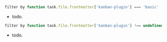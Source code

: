 <!-- placeholder to force blank line before included text -->


```javascript
filter by function task.file.frontmatter['kanban-plugin'] === 'basic'
```

- todo.

```javascript
filter by function task.file.frontmatter['kanban-plugin'] !== undefined
```

- todo.


<!-- placeholder to force blank line after included text -->
